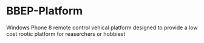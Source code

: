 BBEP-Platform
=============

Windows Phone 8 remote control vehical platform designed to provide a low cost rootic platform for reaserchers or hobbiest
